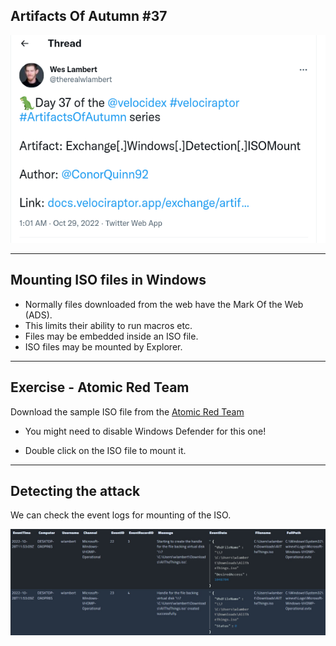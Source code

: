 <!-- .slide: class="title" -->
## Artifacts Of Autumn #37

<a href="https://twitter.com/therealwlambert/status/1586010158848622592" target="_blank">
 <img src="/modules/artifacts_of_autumn/37/tweet.png">
</a>

---

<!-- .slide: class="content" -->

## Mounting ISO files in Windows

* Normally files downloaded from the web have the Mark Of the Web (ADS).
* This limits their ability to run macros etc.
* Files may be embedded inside an ISO file.
* ISO files may be mounted by Explorer.

---

<!-- .slide: class="content" -->
## Exercise - Atomic Red Team

Download the sample ISO file from the [Atomic Red Team](https://github.com/redcanaryco/atomic-red-team/blob/master/atomics/T1553.005/T1553.005.md#atomic-test-4---execute-lnk-file-from-iso)

* You might need to disable Windows Defender for this one!

* Double click on the ISO file to mount it.

---

<!-- .slide: class="content" -->
## Detecting the attack

We can check the event logs for mounting of the ISO.

![](/modules/artifacts_of_autumn/37/artifact.jpeg)
